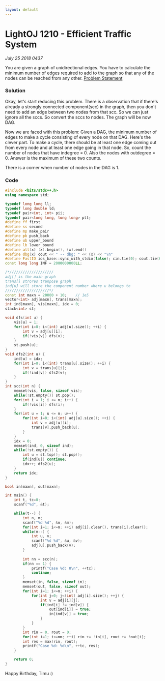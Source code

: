 ```yaml
---
layout: default
---
```


# LightOJ 1210 - Efficient Traffic System
_July 25 2018 0437_

You are given a graph of unidirectional edges. You have to calculate the minimum number of edges required to add to the graph so that any of the nodes can be reached from any other. [Problem Statement](http://lightoj.com/volume_showproblem.php?problem=1210)

### Solution
Okay, let's start reducing this problem. There is a observation that if there's already a strongly connected component(scc) in the graph, then you don't need to add an edge between two nodes from that scc. So we can just ignore all the sccs. So convert the sccs to nodes. The graph will be now DAG.

Now we are faced with this problem: Given a DAG, the minimum number of edges to make a cycle consisting of every node on that DAG. Here's the clever part. To make a cycle, there should be at least one edge coming out from every node and at least one edge going in that node. So, count the number of nodes that have indegree = 0. Also the nodes with outdegree = 0. Answer is the maximum of these two counts.

There is a corner when number of nodes in the DAG is 1.

### Code
```cpp
#include <bits/stdc++.h>
using namespace std;

typedef long long ll;
typedef long double ld;
typedef pair<int, int> pii;
typedef pair<long long, long long> pll;
#define ff first
#define ss second
#define mp make_pair
#define pb push_back
#define ub upper_bound
#define lb lower_bound
#define all(x) (x).begin(), (x).end()
#define dbg(x) cout << " -- dbg: " << (x) << "\n"
#define FastIO ios_base::sync_with_stdio(false); cin.tie(0); cout.tie(0);
const long long INF = 2000000000LL;

/*////////////////////
adj[] is the main graph
trans[] strores tranpose graph
ind[u] will store the component number where u belongs to
////////////////////*/
const int maxn = 20000 + 10; 	// 1e5
vector<int> adj[maxn], trans[maxn]; 
int ind[maxn], vis[maxn], idx = 0; 
stack<int> st; 

void dfs(int u) {
	vis[u] = 1;
	for(int i=0; i<(int) adj[u].size(); ++i) {
		int v = adj[u][i];
		if(!vis[v]) dfs(v);
	}
	st.push(u);
}
void dfs2(int u) {
	ind[u] = idx;
	for(int i=0; i<(int) trans[u].size(); ++i) {
		int v = trans[u][i];
		if(!ind[v]) dfs2(v);
	}
}
int scc(int n) {
	memset(vis, false, sizeof vis);
	while(!st.empty()) st.pop();
	for(int i = 1; i <= n; i++) {
		if(!vis[i]) dfs(i);
	}
	for(int u = 1; u <= n; u++) {
		for(int i=0; i<(int) adj[u].size(); ++i) {
			int v = adj[u][i];
			trans[v].push_back(u);
		}
	}
	idx = 0;
	memset(ind, 0, sizeof ind);
	while(!st.empty()) {
		int u = st.top(); st.pop();
		if(ind[u]) continue; 
		idx++; dfs2(u); 
	}
	return idx;
}

bool in[maxn], out[maxn];

int main() {
	int t, tc=0;
	scanf("%d", &t);

	while(t--) {
		int n, m;
		scanf("%d %d", &n, &m);
		for(int i=1; i<=n; ++i) adj[i].clear(), trans[i].clear();
		while(m--) {
			int u, v;
			scanf("%d %d", &u, &v);
			adj[u].push_back(v);
		}
		
		int nn = scc(n);
		if(nn == 1) {
			printf("Case %d: 0\n", ++tc);
			continue;
		}
		memset(in, false, sizeof in);
		memset(out, false, sizeof out);
		for(int i=1; i<=n; ++i) {
			for(int j=0; j<(int) adj[i].size(); ++j) {
				int v = adj[i][j];
				if(ind[i] != ind[v]) {
					out[ind[i]] = true;
					in[ind[v]] = true;
				}
			}
		}
		int rin = 0, rout = 0;
		for(int i=1; i<=nn; ++i) rin += !in[i], rout += !out[i];
		int res = max(rin, rout);
		printf("Case %d: %d\n", ++tc, res);
	}

	return 0;
}
```
Happy Birthday, Timu :)
